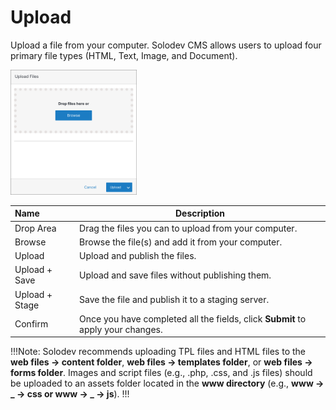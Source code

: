 # Upload

Upload a file from your computer. Solodev CMS allows users to upload four primary file types (HTML, Text, Image, and Document). 

<p><img src="../../../../images/folders/upload-files.png" alt="Files Uploader" style="width: 40%;"></p>

**Name** | **Description**
:--- | ---
Drop Area | Drag the files you can to upload from your computer.
Browse | Browse the file(s) and add it from your computer.
Upload |  Upload and publish the files.
Upload + Save |  Upload and save files without publishing them.
Upload + Stage | Save the file and publish it to a staging server.
Confirm | Once you have completed all the fields, click **Submit** to apply your changes.

!!!Note:
Solodev recommends uploading TPL files and HTML files to the **web files -> content folder**, **web files -> templates folder**, or **web files -> forms folder**. Images and script files (e.g., .php, .css, and .js files) should be uploaded to an assets folder located in the **www directory** (e.g., **www -> _ -> css or www -> _ -> js**).
!!!